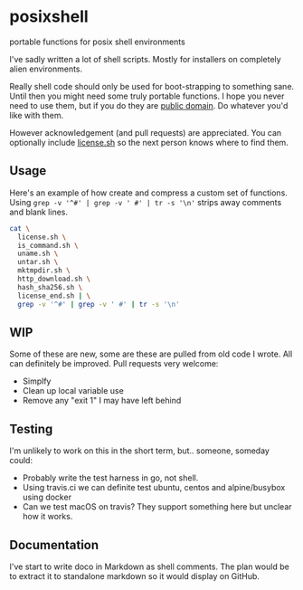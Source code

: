 # posixshell
portable functions for posix shell environments

I've sadly written a lot of shell scripts.   Mostly for installers on
completely alien environments.

Really shell code should only be used for boot-strapping to something sane.  Until then you might need some truly portable functions.  I hope you never need to use them, but if you do they are [public domain](http://unlicense.org).  Do whatever you'd like with them.

However acknowledgement (and pull requests) are appreciated.  You can optionally include [license.sh](license.sh) so the next person knows where to find them.

## Usage

Here's an example of how create and compress a custom set of functions.  Using `grep -v '^#' | grep -v ' #' | tr -s '\n'` strips away comments and blank lines.

```bash
cat \
  license.sh \
  is_command.sh \
  uname.sh \
  untar.sh \
  mktmpdir.sh \
  http_download.sh \
  hash_sha256.sh \
  license_end.sh | \
  grep -v '^#' | grep -v ' #' | tr -s '\n'
```

## WIP

Some of these are new, some are these are pulled from old code I wrote.   All can definitely be
improved.  Pull requests very welcome:

* Simplfy
* Clean up local variable use
* Remove any "exit 1" I may have left behind

## Testing

I'm unlikely to work on this in the short term, but.. someone, someday could:

* Probably write the test harness in go, not shell.
* Using travis.ci we can definite test ubuntu, centos and alpine/busybox using docker
* Can we test macOS on travis?  They support something here but unclear how it works.

## Documentation

I've start to write doco in Markdown as shell comments.  The plan would be to extract it to standalone markdown so it would display on GitHub.


